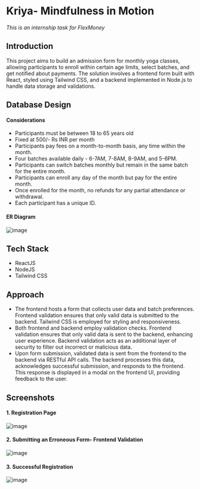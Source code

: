 # Kriya- Mindfulness in Motion
_This is an internship task for FlexMoney_


## Introduction
This project aims to build an admission form for monthly yoga classes, allowing participants to enroll within certain age limits, select batches, and get notified about payments. The solution involves a frontend form built with React, styled using Tailwind CSS, and a backend implemented in Node.js to handle data storage and validations.

## Database Design
#### Considerations
- Participants must be between 18 to 65 years old
- Fixed at 500/- Rs INR per month
- Participants pay fees on a month-to-month basis, any time within the month.
- Four batches available daily - 6-7AM, 7-8AM, 8-9AM, and 5-6PM.
- Participants can switch batches monthly but remain in the same batch for the entire month.
- Participants can enroll any day of the month but pay for the entire month.
- Once enrolled for the month, no refunds for any partial attendance or withdrawal.
- Each participant has a unique ID.

#### ER Diagram

![image](https://github.com/abhay-8/kriya/assets/104186531/7f4bb862-d21a-4377-815d-c03732755d89)


## Tech Stack
- ReactJS
- NodeJS
- Tailwind CSS

## Approach
- The frontend hosts a form that collects user data and batch preferences. Frontend validation ensures that only valid data is submitted to the backend. Tailwind CSS is employed for styling and responsiveness.
- Both frontend and backend employ validation checks. Frontend validation ensures that only valid data is sent to the backend, enhancing user experience. Backend validation acts as an additional layer of security to filter out incorrect or malicious data.
- Upon form submission, validated data is sent from the frontend to the backend via RESTful API calls. The backend processes this data, acknowledges successful submission, and responds to the frontend. This response is displayed in a modal on the frontend UI, providing feedback to the user.


## Screenshots
#### 1. Registration Page
![image](https://github.com/abhay-8/kriya/assets/104186531/1ebdc25d-def0-4607-b004-18418d03ceb4)

#### 2. Submitting an Erroneous Form- Frontend Validation
![image](https://github.com/abhay-8/kriya/assets/104186531/e85ff053-aa0b-49b5-8903-8b00b0851a35)

#### 3. Successful Registration
![image](https://github.com/abhay-8/kriya/assets/104186531/1ecbc111-c929-42a7-b510-748f780564d2)




